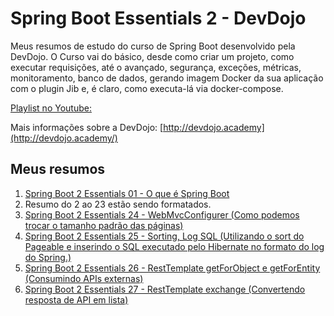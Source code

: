 # Spring Boot Essentials 2 - DevDojo

Meus resumos de estudo do curso de Spring Boot desenvolvido pela DevDojo. O Curso vai do básico, desde como criar um projeto, como executar requisições, até o avançado, segurança, exceções, métricas, monitoramento, banco de dados, gerando imagem Docker da sua aplicação com o plugin Jib e, é claro, como executa-lá via docker-compose.

[Playlist no Youtube:](https://www.youtube.com/playlist?list=PL62G310vn6nFBIxp6ZwGnm8xMcGE3VA5H)

Mais informações sobre a DevDojo: [http://devdojo.academy](http://devdojo.academy/)

## Meus resumos
1. [Spring Boot 2 Essentials 01 - O que é Spring Boot](./resources/resumo_01.md)
2. Resumo do 2 ao 23 estão sendo formatados.
24. [Spring Boot 2 Essentials 24 - WebMvcConfigurer (Como podemos trocar o tamanho padrão das páginas)](./resources/resumo_24.md)
24. [Spring Boot 2 Essentials 25 - Sorting, Log SQL (Utilizando o sort do Pageable e inserindo o SQL executado pelo Hibernate no formato do log do Spring.)](./resources/resumo_25.md)
24. [Spring Boot 2 Essentials 26 - RestTemplate getForObject e getForEntity (Consumindo APIs externas)](./resources/resumo_26.md)
24. [Spring Boot 2 Essentials 27 - RestTemplate exchange (Convertendo resposta de API em lista)](./resources/resumo_27.md)